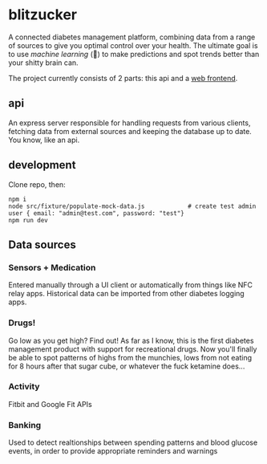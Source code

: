 # blitzucker
A connected diabetes management platform, combining data from a range of sources to give you optimal
control over your health. The ultimate goal is to use *machine learning* (🤮) to make predictions and spot trends better than your shitty brain can.

The project currently consists of 2 parts: this api and a [web frontend](https://github.com/oswalde-p/blitzucker-vue-client).

## api

An express server responsible for handling requests from various clients, fetching data from external sources and keeping the database up to date. You know, like an api.

## development

Clone repo, then:

```
npm i
node src/fixture/populate-mock-data.js            # create test admin user { email: "admin@test.com", password: "test"}
npm run dev
```


## Data sources

### Sensors + Medication
Entered manually through a UI client or automatically from things like NFC relay apps. Historical data can be imported from other diabetes logging apps.

### Drugs!

Go low as you get high? Find out! As far as I know, this is the first diabetes management product with support for recreational drugs. Now you'll finally be able to spot patterns of highs from the munchies, lows from not eating for 8 hours after that sugar cube, or whatever the fuck ketamine does...

### Activity
Fitbit and Google Fit APIs

### Banking
Used to detect realtionships between spending patterns and blood glucose events, in order to provide appropriate reminders
and warnings
